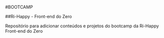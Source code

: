 #BOOTCAMP

##Ri-Happy - Front-end do Zero

Repositório para adicionar conteúdos e projetos do bootcamp da Ri-Happy Front-end do Zero

